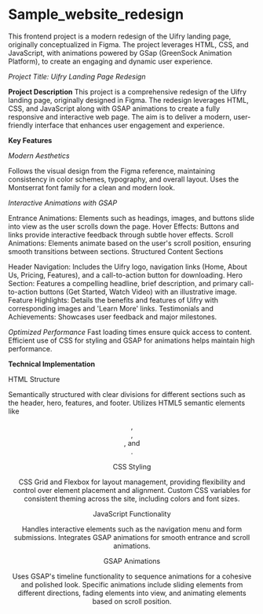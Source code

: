# Sample_website_redesign
This frontend project is a modern redesign of the Uifry landing page, originally conceptualized in Figma. The project leverages HTML, CSS, and JavaScript, with animations powered by GSap (GreenSock Animation Platform), to create an engaging and dynamic user experience.


*Project Title: Uifry Landing Page Redesign*

**Project Description**
This project is a comprehensive redesign of the Uifry landing page, originally designed in Figma. The redesign leverages HTML, CSS, and JavaScript along with GSAP animations to create a fully responsive and interactive web page. The aim is to deliver a modern, user-friendly interface that enhances user engagement and experience.

**Key Features**

*Modern Aesthetics*

Follows the visual design from the Figma reference, maintaining consistency in color schemes, typography, and overall layout.
Uses the Montserrat font family for a clean and modern look.

*Interactive Animations with GSAP*

Entrance Animations: Elements such as headings, images, and buttons slide into view as the user scrolls down the page.
Hover Effects: Buttons and links provide interactive feedback through subtle hover effects.
Scroll Animations: Elements animate based on the user's scroll position, ensuring smooth transitions between sections.
Structured Content Sections

Header Navigation: Includes the Uifry logo, navigation links (Home, About Us, Pricing, Features), and a call-to-action button for downloading.
Hero Section: Features a compelling headline, brief description, and primary call-to-action buttons (Get Started, Watch Video) with an illustrative image.
Feature Highlights: Details the benefits and features of Uifry with corresponding images and 'Learn More' links.
Testimonials and Achievements: Showcases user feedback and major milestones.


*Optimized Performance*
Fast loading times ensure quick access to content.
Efficient use of CSS for styling and GSAP for animations helps maintain high performance.


**Technical Implementation**


HTML Structure

Semantically structured with clear divisions for different sections such as the header, hero, features, and footer.
Utilizes HTML5 semantic elements like <header>, <section>, <article>, and <footer>.

CSS Styling

CSS Grid and Flexbox for layout management, providing flexibility and control over element placement and alignment.
Custom CSS variables for consistent theming across the site, including colors and font sizes.

JavaScript Functionality

Handles interactive elements such as the navigation menu and form submissions.
Integrates GSAP animations for smooth entrance and scroll animations.

GSAP Animations

Uses GSAP's timeline functionality to sequence animations for a cohesive and polished look.
Specific animations include sliding elements from different directions, fading elements into view, and animating elements based on scroll position.
